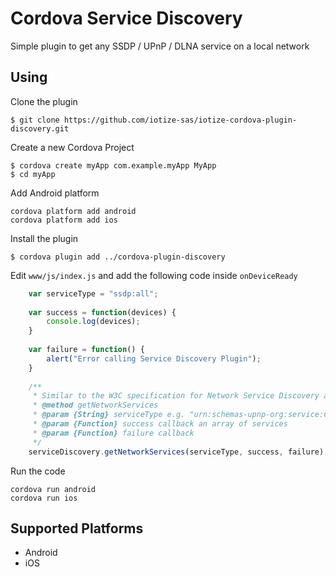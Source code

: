 # Cordova Service Discovery

Simple plugin to get any SSDP / UPnP / DLNA service on a local network

## Using
Clone the plugin

    $ git clone https://github.com/iotize-sas/iotize-cordova-plugin-discovery.git

Create a new Cordova Project

    $ cordova create myApp com.example.myApp MyApp
    $ cd myApp

Add Android platform

    cordova platform add android
    cordova platform add ios
    
Install the plugin

    $ cordova plugin add ../cordova-plugin-discovery
    

Edit `www/js/index.js` and add the following code inside `onDeviceReady`

```js
    var serviceType = "ssdp:all";
    
    var success = function(devices) {
        console.log(devices);
    }
    
    var failure = function() {
        alert("Error calling Service Discovery Plugin");
    }
    
    /**
     * Similar to the W3C specification for Network Service Discovery api 'http://www.w3.org/TR/discovery-api/'
     * @method getNetworkServices
     * @param {String} serviceType e.g. "urn:schemas-upnp-org:service:ContentDirectory:1", "ssdp:all", "urn:schemas-upnp-org:service:AVTransport:1"
     * @param {Function} success callback an array of services
     * @param {Function} failure callback 
     */
    serviceDiscovery.getNetworkServices(serviceType, success, failure);
```


Run the code

    cordova run android
    cordova run ios

## Supported Platforms
- Android
- iOS
